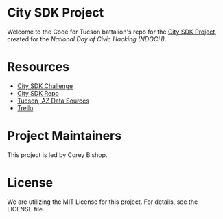 # City SDK Project
Welcome to the Code for Tucson battalion's repo for the [City SDK Project](http://uscensusbureau.github.io/citysdk/), created for the _National Day of Civic Hacking (NDOCH)_.

# Resources
- [City SDK Challenge](http://hackforchange.org/challenges/citysdk/)
- [City SDK Repo](http://uscensusbureau.github.io/citysdk/)
- [Tucson, AZ Data Sources]()
- [Trello](https://trello.com/b/ELhLYvjL/city-sdk)

# Project Maintainers
This project is led by Corey Bishop.

# License
We are utilizing the MIT License for this project. For details, see the LICENSE file.
